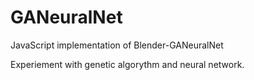 GANeuralNet
===================

JavaScript implementation of Blender-GANeuralNet

Experiement with genetic algorythm and neural network.
